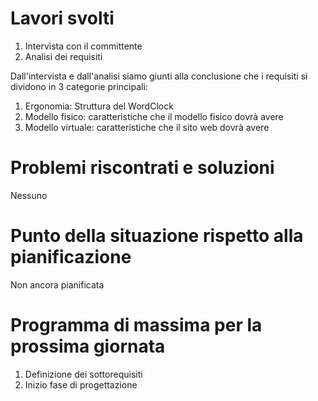 # Lavori svolti

1. Intervista con il committente
2. Analisi dei requisiti

Dall'intervista e dall'analisi siamo giunti alla conclusione che i requisiti si dividono in 3 categorie principali:
1. Ergonomia: Struttura del WordClock
2. Modello fisico: caratteristiche che il modello fisico dovrà avere
3. Modello virtuale: caratteristiche che il sito web dovrà avere

# Problemi riscontrati e soluzioni

Nessuno

# Punto della situazione rispetto alla pianificazione

Non ancora pianificata

# Programma di massima per la prossima giornata

1. Definizione dei sottorequisiti
2. Inizio fase di progettazione
